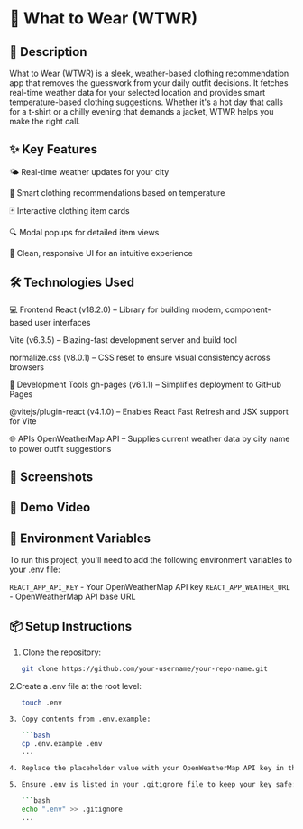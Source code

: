 # 👗 What to Wear (WTWR)

## 📖 Description

What to Wear (WTWR) is a sleek, weather-based clothing recommendation app that removes the guesswork from your daily outfit decisions. It fetches real-time weather data for your selected location and provides smart temperature-based clothing suggestions. Whether it's a hot day that calls for a t-shirt or a chilly evening that demands a jacket, WTWR helps you make the right call.

## ✨ Key Features

🌤️ Real-time weather updates for your city

🧥 Smart clothing recommendations based on temperature

🃏 Interactive clothing item cards

🔍 Modal popups for detailed item views

🧭 Clean, responsive UI for an intuitive experience

## 🛠️ Technologies Used

💻 Frontend
React (v18.2.0) – Library for building modern, component-based user interfaces

Vite (v6.3.5) – Blazing-fast development server and build tool

normalize.css (v8.0.1) – CSS reset to ensure visual consistency across browsers

🧰 Development Tools
gh-pages (v6.1.1) – Simplifies deployment to GitHub Pages

@vitejs/plugin-react (v4.1.0) – Enables React Fast Refresh and JSX support for Vite

🌐 APIs
OpenWeatherMap API – Supplies current weather data by city name to power outfit suggestions

## 📸 Screenshots
<!-- Add screenshots of your UI here --> <!-- Example: ![WTWR Dashboard Screenshot](./images/screenshot1.png) -->

## 🎥 Demo Video
<!-- Add a hosted video link here --> <!-- Example: [Watch the Demo](https://your-video-link.com) -->

## 🔐 Environment Variables

To run this project, you'll need to add the following environment variables to your .env file:

`REACT_APP_API_KEY` - Your OpenWeatherMap API key
`REACT_APP_WEATHER_URL` - OpenWeatherMap API base URL

## 📦 Setup Instructions

1. Clone the repository:

```bash
   git clone https://github.com/your-username/your-repo-name.git
```

2.Create a .env file at the root level:

```bash
   touch .env

3. Copy contents from .env.example:

   ```bash
   cp .env.example .env
   ...

4. Replace the placeholder value with your OpenWeatherMap API key in the .env file

5. Ensure .env is listed in your .gitignore file to keep your key safe:

   ```bash
   echo ".env" >> .gitignore
   ...
